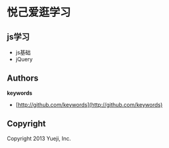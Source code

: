 # 悦己爱逛学习

## js学习

* js基础
* jQuery


## Authors

**keywords**

+ [http://github.com/keywords](http://github.com/keywords)


## Copyright

Copyright 2013 Yueji, Inc.